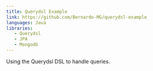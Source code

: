 ```yaml
---
title: Querydsl Example
link: https://github.com/Bernardo-MG/querydsl-example
languages: Java
libraries:
   - Querydsl
   - JPA
   - Mongodb
---
```

Using the Querydsl DSL to handle queries.
